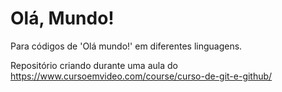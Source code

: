 # Olá, Mundo!
 
 Para códigos de 'Olá mundo!' em diferentes linguagens.

Repositório criando durante uma aula do https://www.cursoemvideo.com/course/curso-de-git-e-github/

